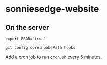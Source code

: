 # sonniesedge-website

## On the server
`export PROD="true"`

`git config core.hooksPath hooks`

Add a cron job to run `cron.sh` every 5 minutes. 
